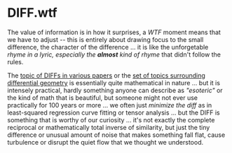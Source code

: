 # DIFF.wtf

The value of information is in how it surprises, a *WTF* moment means that we have to adjust -- this is entirely about drawing focus to the small difference, the character of the difference ... it is like the unforgetable *rhyme in a lyric, especially the* ***almost*** *kind of rhyme* that didn't follow the rules.

The [topic of DIFFs in various papers](https://arxiv.org/search/?query=diff&searchtype=title&source=header) or the [set of topics surrounding differential geometry](https://mathoverflow.net/questions/tagged/dg.differential-geometry) is essentially quite mathematical in nature ... but it is intensely practical, hardly something anyone can describe as *"esoteric"* or the kind of math that is beautiful, but someone might not ever use practically for 100 years or more ... we often just *minimize the diff* as in least-squared regression curve fitting or tensor analysis ... but the DIFF is something that is worthy of our curiosity ... it's not exactly the complete reciprocal or mathematically total inverse of similarity, but just the tiny difference or unusual amount of noise that makes something fall flat, cause turbulence or disrupt the quiet flow that we thought we understood.
